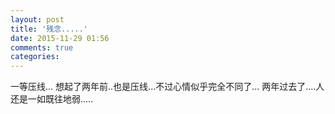 ```yaml
---
layout: post
title: '残念.....'
date: 2015-11-29 01:56
comments: true
categories: 
---
```

一等压线...
想起了两年前..也是压线...不过心情似乎完全不同了...
两年过去了....人还是一如既往地弱.....

<!--more-->